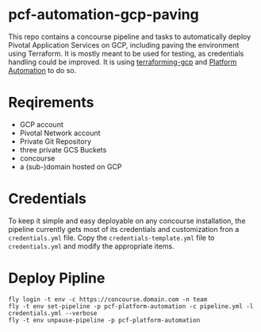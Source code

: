 # pcf-automation-gcp-paving

This repo contains a concourse pipeline and tasks to automatically deploy Pivotal Application Services on GCP, including paving the environment using Terraform.
It is mostly meant to be used for testing, as credentials handling could be improved.
It is using [terraforming-gcp](https://github.com/pivotal-cf/terraforming-gcp) and [Platform Automation](http://docs-platform-automation.cfapps.io/platform-automation/v2.0/index.html) to do so.

# Reqirements

* GCP account
* Pivotal Network account
* Private Git Repository
* three private GCS Buckets
* concourse
* a (sub-)domain hosted on GCP

# Credentials

To keep it simple and easy deployable on any concourse installation, the pipeline currently gets most of its credentials and customization fron a `credentials.yml` file.
Copy the `credentials-template.yml` file to `credentials.yml` and modify the appropriate items.

# Deploy Pipline

```
fly login -t env -c https://concourse.domain.com -n team
fly -t env set-pipeline -p pcf-platform-automation -c pipeline.yml -l credentials.yml --verbose
fly -t env unpause-pipeline -p pcf-platform-automation
```
